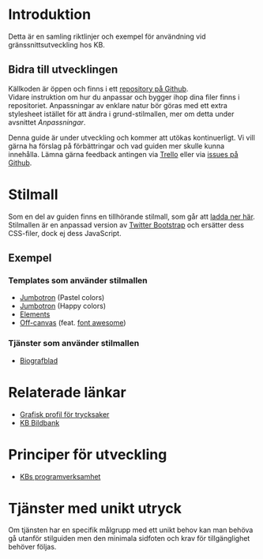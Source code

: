 # Introduktion

Detta är en samling riktlinjer och exempel för användning vid gränssnittsutveckling hos KB.

## Bidra till utvecklingen

Källkoden är öppen och finns i ett [repository på Github](https://github.com/Kungbib/frontend-guide).  
Vidare instruktion om hur du anpassar och bygger ihop dina filer finns i repositoriet.
Anpassningar av enklare natur bör göras med ett extra stylesheet istället för att ändra i grund-stilmallen, mer om detta under avsnittet *Anpassningar*.

Denna guide är under utveckling och kommer att utökas kontinuerligt. Vi vill gärna ha förslag på förbättringar och vad guiden mer skulle kunna innehålla. Lämna gärna feedback antingen via [Trello](https://trello.com/b/lPYbNyNq/guide-for-ratt-uttryck) eller via [issues på Github](https://github.com/Kungbib/frontend-guide/issues). 

# Stilmall

Som en del av guiden finns en tillhörande stilmall, som går att [ladda ner här](./css/kb-style.css).  
Stilmallen är en anpassad version av [Twitter Bootstrap](http://getbootstrap.com/) och ersätter dess CSS-filer, dock ej dess JavaScript.

## Exempel

### Templates som använder stilmallen

* [Jumbotron](./examples/jumbotron.html) (Pastel colors)
* [Jumbotron](./examples/jumbotron2.html) (Happy colors)
* [Elements](./examples/elements.html)
* [Off-canvas](./examples/offcanvas.html) (feat. [font awesome](http://fontawesome.io/))

### Tjänster som använder stilmallen

* [Biografblad](https://biografblad.kb.se/)

# Relaterade länkar

* [Grafisk profil för trycksaker](http://kb.idmanuals.com)
* [KB Bildbank](https://www.flickr.com/photos/25300312@N08/)

# Principer för utveckling

* [KBs programverksamhet](http://www.kb.se/Dokument/Programverksamhet/KB_Programmen_low.pdf)

# Tjänster med unikt utryck

Om tjänsten har en specifik målgrupp med ett unikt behov kan man behöva gå utanför stilguiden men den minimala sidfoten och krav för tillgänglighet behöver följas.
